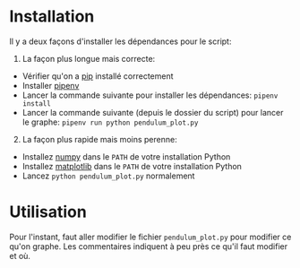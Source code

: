 # Installation

Il y a deux façons d'installer les dépendances pour le script:

1. La façon plus longue mais correcte:
- Vérifier qu'on a [pip](https://pypi.org/project/pip/) installé correctement
- Installer [pipenv](https://pipenv.pypa.io/en/latest/)
- Lancer la commande suivante pour installer les dépendances:
`pipenv install`
- Lancer la commande suivante (depuis le dossier du script) pour lancer le graphe:
`pipenv run python pendulum_plot.py`

2. La façon plus rapide mais moins perenne:
- Installez [numpy](https://numpy.org/) dans le `PATH` de votre installation Python
- Installez [matplotlib](https://matplotlib.org/) dans le `PATH` de votre installation Python
- Lancez `python pendulum_plot.py` normalement

# Utilisation
Pour l'instant, faut aller modifier le fichier `pendulum_plot.py` pour modifier ce qu'on graphe. Les commentaires indiquent à peu près ce qu'il faut modifier et où.